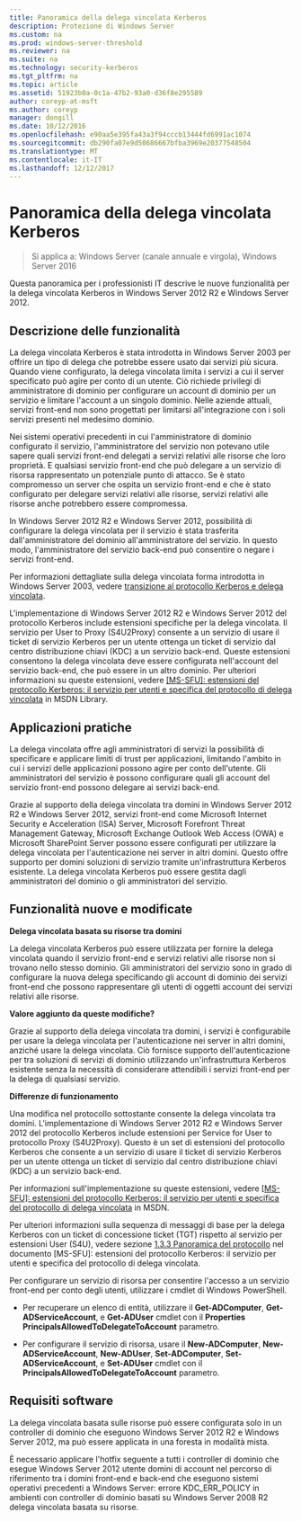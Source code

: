 ```yaml
---
title: Panoramica della delega vincolata Kerberos
description: Protezione di Windows Server
ms.custom: na
ms.prod: windows-server-threshold
ms.reviewer: na
ms.suite: na
ms.technology: security-kerberos
ms.tgt_pltfrm: na
ms.topic: article
ms.assetid: 51923b0a-0c1a-47b2-93a0-d36f8e295589
author: coreyp-at-msft
ms.author: coreyp
manager: dongill
ms.date: 10/12/2016
ms.openlocfilehash: e90aa5e395fa43a3f94cccb13444fd6991ac1074
ms.sourcegitcommit: db290fa07e9d50686667bfba3969e20377548504
ms.translationtype: MT
ms.contentlocale: it-IT
ms.lasthandoff: 12/12/2017
---
```

# <a name="kerberos-constrained-delegation-overview"></a>Panoramica della delega vincolata Kerberos

>Si applica a: Windows Server (canale annuale e virgola), Windows Server 2016

Questa panoramica per i professionisti IT descrive le nuove funzionalità per la delega vincolata Kerberos in Windows Server 2012 R2 e Windows Server 2012.

## <a name="feature-description"></a>Descrizione delle funzionalità
La delega vincolata Kerberos è stata introdotta in Windows Server 2003 per offrire un tipo di delega che potrebbe essere usato dai servizi più sicura. Quando viene configurato, la delega vincolata limita i servizi a cui il server specificato può agire per conto di un utente. Ciò richiede privilegi di amministratore di dominio per configurare un account di dominio per un servizio e limitare l'account a un singolo dominio. Nelle aziende attuali, servizi front-end non sono progettati per limitarsi all'integrazione con i soli servizi presenti nel medesimo dominio.

Nei sistemi operativi precedenti in cui l'amministratore di dominio configurato il servizio, l'amministratore del servizio non potevano utile sapere quali servizi front-end delegati a servizi relativi alle risorse che loro proprietà. E qualsiasi servizio front-end che può delegare a un servizio di risorsa rappresentato un potenziale punto di attacco. Se è stato compromesso un server che ospita un servizio front-end e che è stato configurato per delegare servizi relativi alle risorse, servizi relativi alle risorse anche potrebbero essere compromessa.

In Windows Server 2012 R2 e Windows Server 2012, possibilità di configurare la delega vincolata per il servizio è stata trasferita dall'amministratore del dominio all'amministratore del servizio. In questo modo, l'amministratore del servizio back-end può consentire o negare i servizi front-end.

Per informazioni dettagliate sulla delega vincolata forma introdotta in Windows Server 2003, vedere [transizione al protocollo Kerberos e delega vincolata](https://technet.microsoft.com/library/cc739587(v=ws.10)).

L'implementazione di Windows Server 2012 R2 e Windows Server 2012 del protocollo Kerberos include estensioni specifiche per la delega vincolata.  Il servizio per User to Proxy (S4U2Proxy) consente a un servizio di usare il ticket di servizio Kerberos per un utente ottenga un ticket di servizio dal centro distribuzione chiavi (KDC) a un servizio back-end. Queste estensioni consentono la delega vincolata deve essere configurata nell'account del servizio back-end, che può essere in un altro dominio. Per ulteriori informazioni su queste estensioni, vedere [\[MS-SFU\]: estensioni del protocollo Kerberos: il servizio per utenti e specifica del protocollo di delega vincolata](https://msdn.microsoft.com/library/cc246071(PROT.13).aspx) in MSDN Library.

## <a name="practical-applications"></a>Applicazioni pratiche
La delega vincolata offre agli amministratori di servizi la possibilità di specificare e applicare limiti di trust per applicazioni, limitando l'ambito in cui i servizi delle applicazioni possono agire per conto dell'utente. Gli amministratori del servizio è possono configurare quali gli account del servizio front-end possono delegare ai servizi back-end.

Grazie al supporto della delega vincolata tra domini in Windows Server 2012 R2 e Windows Server 2012, servizi front-end come Microsoft Internet Security e Acceleration (ISA) Server, Microsoft Forefront Threat Management Gateway, Microsoft Exchange Outlook Web Access (OWA) e Microsoft SharePoint Server possono essere configurati per utilizzare la delega vincolata per l'autenticazione nei server in altri domini. Questo offre supporto per domini soluzioni di servizio tramite un'infrastruttura Kerberos esistente. La delega vincolata Kerberos può essere gestita dagli amministratori del dominio o gli amministratori del servizio.

## <a name="new-and-changed-functionality"></a>Funzionalità nuove e modificate
**Delega vincolata basata su risorse tra domini**

La delega vincolata Kerberos può essere utilizzata per fornire la delega vincolata quando il servizio front-end e servizi relativi alle risorse non si trovano nello stesso dominio. Gli amministratori del servizio sono in grado di configurare la nuova delega specificando gli account di dominio dei servizi front-end che possono rappresentare gli utenti di oggetti account dei servizi relativi alle risorse.

**Valore aggiunto da queste modifiche?**

Grazie al supporto della delega vincolata tra domini, i servizi è configurabile per usare la delega vincolata per l'autenticazione nei server in altri domini, anziché usare la delega vincolata. Ciò fornisce supporto dell'autenticazione per tra soluzioni di servizi di dominio utilizzando un'infrastruttura Kerberos esistente senza la necessità di considerare attendibili i servizi front-end per la delega di qualsiasi servizio.

**Differenze di funzionamento**

Una modifica nel protocollo sottostante consente la delega vincolata tra domini. L'implementazione di Windows Server 2012 R2 e Windows Server 2012 del protocollo Kerberos include estensioni per Service for User to protocollo Proxy (S4U2Proxy). Questo è un set di estensioni del protocollo Kerberos che consente a un servizio di usare il ticket di servizio Kerberos per un utente ottenga un ticket di servizio dal centro distribuzione chiavi (KDC) a un servizio back-end.

Per informazioni sull'implementazione su queste estensioni, vedere [\[MS-SFU\]: estensioni del protocollo Kerberos: il servizio per utenti e specifica del protocollo di delega vincolata](https://msdn.microsoft.com/library/cc246071(PROT.10).aspx) in MSDN.

Per ulteriori informazioni sulla sequenza di messaggi di base per la delega Kerberos con un ticket di concessione ticket (TGT) rispetto al servizio per estensioni User (S4U), vedere sezione [1.3.3 Panoramica del protocollo](https://msdn.microsoft.com/library/cc246080(v=prot.10).aspx) nel documento [MS-SFU]: estensioni del protocollo Kerberos: il servizio per utenti e specifica del protocollo di delega vincolata.

Per configurare un servizio di risorsa per consentire l'accesso a un servizio front-end per conto degli utenti, utilizzare i cmdlet di Windows PowerShell.

-   Per recuperare un elenco di entità, utilizzare il **Get-ADComputer**, **Get-ADServiceAccount**, e **Get-ADUser** cmdlet con il **Properties PrincipalsAllowedToDelegateToAccount** parametro.

-   Per configurare il servizio di risorsa, usare il **New-ADComputer**, **New-ADServiceAccount**, **New-ADUser**, **Set-ADComputer**, **Set-ADServiceAccount**, e **Set-ADUser** cmdlet con il **PrincipalsAllowedToDelegateToAccount** parametro.

## <a name="BKMK_SOFT"></a>Requisiti software
La delega vincolata basata sulle risorse può essere configurata solo in un controller di dominio che eseguono Windows Server 2012 R2 e Windows Server 2012, ma può essere applicata in una foresta in modalità mista.

È necessario applicare l'hotfix seguente a tutti i controller di dominio che esegue Windows Server 2012 utente domini di account nel percorso di riferimento tra i domini front-end e back-end che eseguono sistemi operativi precedenti a Windows Server: errore KDC_ERR_POLICY in ambienti con controller di dominio basati su Windows Server 2008 R2 delega vincolata basata su risorse.
